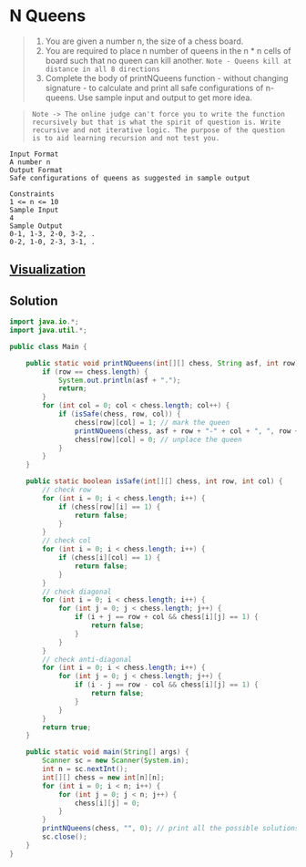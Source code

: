 # N Queens

> 1. You are given a number n, the size of a chess board.
> 2. You are required to place n number of queens in the n \* n cells of board such that no queen can kill another.
>    `Note - Queens kill at distance in all 8 directions`
> 3. Complete the body of printNQueens function - without changing signature - to calculate and print all safe configurations of n-queens. Use sample input and output to get more idea.

> `Note -> The online judge can't force you to write the function recursively but that is what the spirit of question is. Write recursive and not iterative logic. The purpose of the question is to aid learning recursion and not test you.`

```
Input Format
A number n
Output Format
Safe configurations of queens as suggested in sample output

Constraints
1 <= n <= 10
Sample Input
4
Sample Output
0-1, 1-3, 2-0, 3-2, .
0-2, 1-0, 2-3, 3-1, .
```

## [Visualization](http://www.algoanim.ide.sk/index.php?page=showanim&id=61)

## Solution

```java
import java.io.*;
import java.util.*;

public class Main {

    public static void printNQueens(int[][] chess, String asf, int row) {
        if (row == chess.length) {
            System.out.println(asf + ".");
            return;
        }
        for (int col = 0; col < chess.length; col++) {
            if (isSafe(chess, row, col)) {
                chess[row][col] = 1; // mark the queen
                printNQueens(chess, asf + row + "-" + col + ", ", row + 1);
                chess[row][col] = 0; // unplace the queen
            }
        }
    }

    public static boolean isSafe(int[][] chess, int row, int col) {
        // check row
        for (int i = 0; i < chess.length; i++) {
            if (chess[row][i] == 1) {
                return false;
            }
        }
        // check col
        for (int i = 0; i < chess.length; i++) {
            if (chess[i][col] == 1) {
                return false;
            }
        }
        // check diagonal
        for (int i = 0; i < chess.length; i++) {
            for (int j = 0; j < chess.length; j++) {
                if (i + j == row + col && chess[i][j] == 1) {
                    return false;
                }
            }
        }
        // check anti-diagonal
        for (int i = 0; i < chess.length; i++) {
            for (int j = 0; j < chess.length; j++) {
                if (i - j == row - col && chess[i][j] == 1) {
                    return false;
                }
            }
        }
        return true;
    }

    public static void main(String[] args) {
        Scanner sc = new Scanner(System.in);
        int n = sc.nextInt();
        int[][] chess = new int[n][n];
        for (int i = 0; i < n; i++) {
            for (int j = 0; j < n; j++) {
                chess[i][j] = 0;
            }
        }
        printNQueens(chess, "", 0); // print all the possible solutions
        sc.close();
    }
}
```
